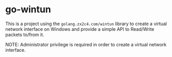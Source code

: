# go-wintun

This is a project using the `golang.zx2c4.com/wintun` library to create a virtual network interface on Windows and provide a simple API to Read/Write packets to/from it.


NOTE: Administrator privilege is required in order to create a virtual network interface.